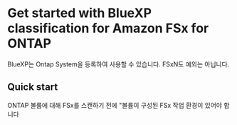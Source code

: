 # Get started with BlueXP classification for Amazon FSx for ONTAP
BlueXP는 Ontap System을 등록하여 사용할 수 있습니다. FSxN도 예외는 아닙니다.

## Quick start
ONTAP 볼륨에 대해 FSx를 스캔하기 전에 "볼륨이 구성된 FSx 작업 환경이 있어야 합니다

